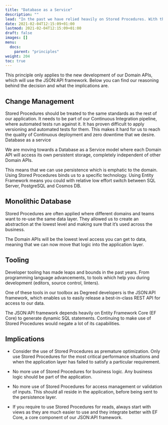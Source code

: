 ```yaml
---
title: "Database as a Service"
description: ""
lead: "In the past we have relied heavily on Stored Procedures. With the shift to a \"System of Systems\" design, where our goal is to increase autonomy for our teams, we have decided to build domain APIs which don’t use Stored Procedures."
date: 2021-02-04T12:15:09+01:00
lastmod: 2021-02-04T12:15:09+01:00
draft: false
images: []
menu:
  docs:
    parent: "principles"
weight: 204
toc: true
---
```


This principle only applies to the new development of our Domain APIs, which will use the JSON:API framework. Below you can find our reasoning behind the decision and what the implications are.

## Change Management

Stored Procedures should be treated to the same standards as the rest of our application. It needs to be part of our Continuous Integration pipeline, where automated tests run against it. It has proven difficult to apply versioning and automated tests for them. This makes it hard for us to reach the quality of Continuous deployment and zero downtime that we desire.
Database as a service

We are moving towards a Database as a Service model where each Domain API will access its own persistent storage, completely independent of other Domain APIs.

This means that we can use persistence which is emphatic to the domain. Using Stored Procedures binds us to a specific technology. Using Entity Framework means you could with relative low effort switch between SQL Server, PostgreSQL and Cosmos DB.

## Monolithic Database

Stored Procedures are often applied where different domains and teams want to re-use the same data layer. They allowed us to create an abstraction at the lowest level and making sure that it’s used across the business.

The Domain APIs will be the lowest level access you can get to data, meaning that we can now move that logic into the application layer.

## Tooling

Developer tooling has made leaps and bounds in the past years. From programming language advancements, to tools which help you during development (editors, source control, linters).

One of these tools in our toolbox as Degreed developers is the JSON:API framework, which enables us to easily release a best-in-class REST API for access to our data. 

The JSON:API framework depends heavily on Entity Framework Core (EF Core) to generate dynamic SQL statements. Continuing to make use of Stored Procedures would negate a lot of its capabilities.

## Implications

* Consider the use of Stored Procedures as premature optimization. Only use Stored Procedures for the most critical performance situations and when the application layer has failed to satisfy a particular requirement.

* No more use of Stored Procedures for business logic. Any business logic should be part of the application.

* No more use of Stored Procedures for access management or validation of inputs. This should all reside in the application, before being sent to the persistence layer.

* If you require to use Stored Procedures for reads, always start with views as they are much easier to use and they integrate better with EF Core, a core component of our JSON:API framework.
